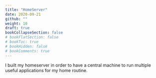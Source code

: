 ```yaml
---
title: "HomeServer"
date: 2020-09-21
github: ""
weight: 10
draft: true
bookCollapseSection: false
# bookFlatSection: false
# bookToc: true
# bookHidden: false
# bookComments: true
---
```


I built my homeserver in order to have a central machine to run multiple useful applications for my home routine. 